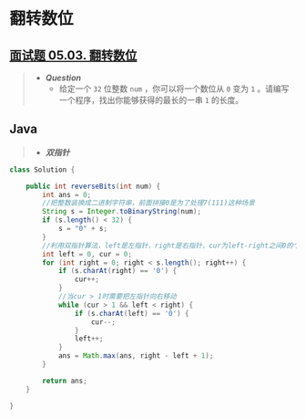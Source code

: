 # 翻转数位

## [面试题 05.03. 翻转数位](https://leetcode.cn/problems/reverse-bits-lcci/)

> - ***Question***
>   - 给定一个 `32` 位整数 `num` ，你可以将一个数位从 `0` 变为 `1` 。请编写一个程序，找出你能够获得的最长的一串 `1` 的长度。

## Java

> - ***双指针***

```java
class Solution {

    public int reverseBits(int num) {
        int ans = 0;
        //把整数装换成二进制字符串，前面拼接0是为了处理7(111)这种场景 
        String s = Integer.toBinaryString(num);
        if (s.length() < 32) {
            s = "0" + s;
        }
        //利用双指针算法，left是左指针，right是右指针，cur为left-right之间0的个数。只有当cur<2的时候我们计算ans = Math.max(ans,right-left+1);
        int left = 0, cur = 0;
        for (int right = 0; right < s.length(); right++) {
            if (s.charAt(right) == '0') {
                cur++;
            }
            //当cur > 1时需要把左指针向右移动
            while (cur > 1 && left < right) {
                if (s.charAt(left) == '0') {
                    cur--;
                }
                left++;
            }
            ans = Math.max(ans, right - left + 1);
        }

        return ans;
    }

}
```

